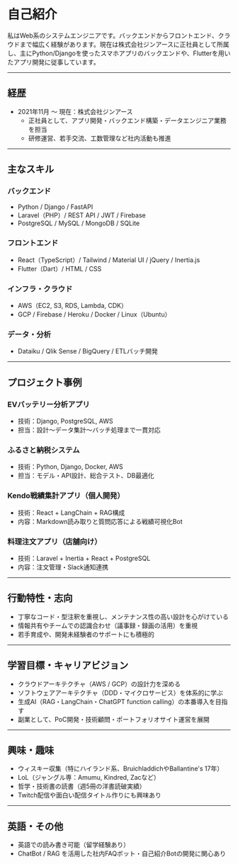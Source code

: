 # 自己紹介

私はWeb系のシステムエンジニアです。バックエンドからフロントエンド、クラウドまで幅広く経験があります。現在は株式会社ジンアースに正社員として所属し、主にPython/Djangoを使ったスマホアプリのバックエンドや、Flutterを用いたアプリ開発に従事しています。

---

## 経歴

- 2021年11月 〜 現在：株式会社ジンアース
  - 正社員として、アプリ開発・バックエンド構築・データエンジニア業務を担当
  - 研修運営、若手交流、工数管理など社内活動も推進

---

## 主なスキル

### バックエンド
- Python / Django / FastAPI
- Laravel（PHP）/ REST API / JWT / Firebase
- PostgreSQL / MySQL / MongoDB / SQLite

### フロントエンド
- React（TypeScript）/ Tailwind / Material UI / jQuery / Inertia.js
- Flutter（Dart）/ HTML / CSS

### インフラ・クラウド
- AWS（EC2, S3, RDS, Lambda, CDK）
- GCP / Firebase / Heroku / Docker / Linux（Ubuntu）

### データ・分析
- Dataiku / Qlik Sense / BigQuery / ETLバッチ開発

---

## プロジェクト事例

### EVバッテリー分析アプリ
- 技術：Django, PostgreSQL, AWS
- 担当：設計〜データ集計〜バッチ処理まで一貫対応

### ふるさと納税システム
- 技術：Python, Django, Docker, AWS
- 担当：モデル・API設計、総合テスト、DB最適化

### Kendo戦績集計アプリ（個人開発）
- 技術：React + LangChain + RAG構成
- 内容：Markdown読み取りと質問応答による戦績可視化Bot

### 料理注文アプリ（店舗向け）
- 技術：Laravel + Inertia + React + PostgreSQL
- 内容：注文管理・Slack通知連携

---

## 行動特性・志向

- 丁寧なコード・型注釈を重視し、メンテナンス性の高い設計を心がけている
- 情報共有やチームでの認識合わせ（議事録・録画の活用）を重視
- 若手育成や、開発未経験者のサポートにも積極的

---

## 学習目標・キャリアビジョン

- クラウドアーキテクチャ（AWS / GCP）の設計力を深める
- ソフトウェアアーキテクチャ（DDD・マイクロサービス）を体系的に学ぶ
- 生成AI（RAG・LangChain・ChatGPT function calling）の本番導入を目指す
- 副業として、PoC開発・技術顧問・ポートフォリオサイト運営を展開

---

## 興味・趣味

- ウィスキー収集（特にハイランド系、BruichladdichやBallantine's 17年）
- LoL（ジャングル専：Amumu, Kindred, Zacなど）
- 哲学・技術書の読書（週5冊の洋書読破実績）
- Twitch配信や面白い配信タイトル作りにも興味あり

---

## 英語・その他

- 英語での読み書き可能（留学経験あり）
- ChatBot / RAG を活用した社内FAQボット・自己紹介Botの開発に関心あり
